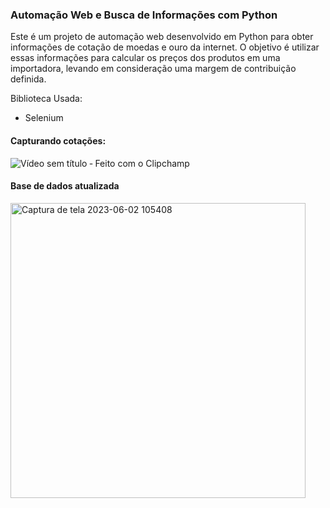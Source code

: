 ### Automação Web e Busca de Informações com Python
Este é um projeto de automação web desenvolvido em Python para obter informações de cotação de moedas e ouro da internet. O objetivo é utilizar essas informações para calcular os preços dos produtos em uma importadora, levando em consideração uma margem de contribuição definida.

Biblioteca Usada:
 * Selenium 

#### Capturando cotações:  
![Vídeo sem título ‐ Feito com o Clipchamp](https://github.com/MaikRodriguess/automacao_web_selenium/assets/69226200/b7987a18-44a9-4c72-bbaf-78fc623549a9)

#### Base de dados atualizada

<img width="472" alt="Captura de tela 2023-06-02 105408" src="https://github.com/MaikRodriguess/automacao_web_selenium/assets/69226200/6a82d12b-8137-46d1-8287-d1b03bb82e61">
